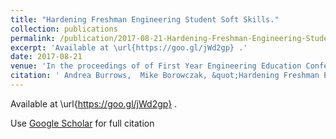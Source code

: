```yaml
---
title: "Hardening Freshman Engineering Student Soft Skills."
collection: publications
permalink: /publication/2017-08-21-Hardening-Freshman-Engineering-Student-Soft-Skills
excerpt: 'Available at \url{https://goo.gl/jWd2gp} .'
date: 2017-08-21
venue: 'In the proceedings of of First Year Engineering Education Conference of the American Society of Engineering Education 2017, FYEE-ASEE, 2017.'
citation: ' Andrea Burrows,  Mike Borowczak, &quot;Hardening Freshman Engineering Student Soft Skills..&quot; In the proceedings of of First Year Engineering Education Conference of the American Society of Engineering Education 2017, FYEE-ASEE, 2017., 2017.'
---
```

Available at \url{https://goo.gl/jWd2gp} .

Use [Google Scholar](https://scholar.google.com/scholar?q=Hardening+Freshman+Engineering+Student+Soft+Skills.) for full citation